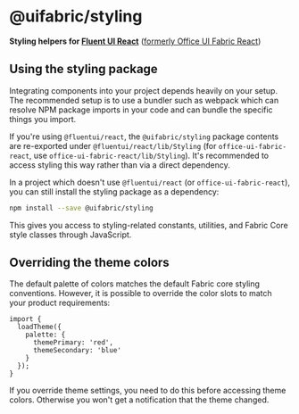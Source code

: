 # @uifabric/styling

**Styling helpers for [Fluent UI React](https://developer.microsoft.com/en-us/fluentui)**
([formerly Office UI Fabric React](https://developer.microsoft.com/en-us/office/blogs/ui-fabric-is-evolving-into-fluent-ui/))

## Using the styling package

Integrating components into your project depends heavily on your setup. The recommended setup is to use a bundler such as webpack which can resolve NPM package imports in your code and can bundle the specific things you import.

If you're using `@fluentui/react`, the `@uifabric/styling` package contents are re-exported under `@fluentui/react/lib/Styling` (for `office-ui-fabric-react`, use `office-ui-fabric-react/lib/Styling`). It's recommended to access styling this way rather than via a direct dependency.

In a project which doesn't use `@fluentui/react` (or `office-ui-fabric-react`), you can still install the styling package as a dependency:

```bash
npm install --save @uifabric/styling
```

This gives you access to styling-related constants, utilities, and Fabric Core style classes through JavaScript.

## Overriding the theme colors

The default palette of colors matches the default Fabric core styling conventions. However, it is possible to override the color slots to match your product requirements:

```tsx
import {
  loadTheme({
    palette: {
      themePrimary: 'red',
      themeSecondary: 'blue'
    }
  });
}
```

If you override theme settings, you need to do this before accessing theme colors. Otherwise you won't get a notification that the theme changed.
